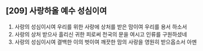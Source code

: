 ## [209] 사랑하올 예수 성심이여

1) 사랑의 성심이시여 우리를 위한 사랑에 상처를 받은 맘이여 우리를 용서 하소서  
2) 사랑의 상처 받으사 흘리신 귀한 피로써 천국의 문을 여시고 인류를 구원하셨네  
3) 사랑의 성심이시여 결백한 이의 벗이여 깨끗한 맘의 사랑을 영원히 받으옵소서 아멘
